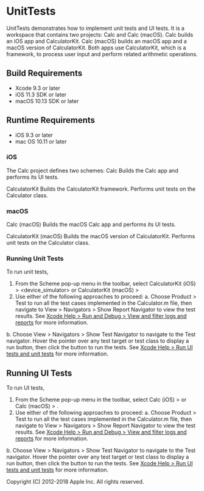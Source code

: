 # UnitTests
UnitTests demonstrates how to implement unit tests and UI tests. It is a workspace that contains two projects: Calc and Calc (macOS).
Calc builds an iOS app and CalculatorKit. Calc (macOS) builds an macOS app and a macOS version of CalculatorKit. Both apps use 
CalculatorKit, which is a framework, to process user input and perform related arithmetic operations.


## Build Requirements
+ Xcode 9.3 or later
+ iOS 11.3 SDK or later
+ macOS 10.13 SDK or later


## Runtime Requirements
+ iOS 9.3 or later
+ mac OS 10.11 or later


### iOS
The Calc project defines two schemes:
Calc
Builds the Calc app and performs its UI tests.


CalculatorKit
Builds the CalculatorKit framework. Performs unit tests on the Calculator class.


### macOS
Calc (macOS)
Builds the macOS Calc app and performs its UI tests.

CalculatorKit (macOS)
Builds the macOS version of CalculatorKit. Performs unit tests on the Calculator class.


### Running Unit Tests

To run unit tests,
1. From the Scheme pop-up menu in the toolbar, select CalculatorKit (iOS) > <device_simulator> or CalculatorKit (macOS) > <Mac>
2. Use either of the following approaches to proceed:
a. Choose Product > Test to run all the test cases implemented in the Calculator.m file, then navigate to View > Navigators > Show Report Navigator to view the test results.
See [Xcode Help > Run and Debug > View and filter logs and reports](http://help.apple.com/xcode/mac/current/#/dev21d56ecd4) for more information.

b. Choose View > Navigators > Show Test Navigator to navigate to the Test navigator. Hover the pointer over any test target or test class to display a run button, then click
the button to run the tests. See [Xcode Help > Run UI tests and unit tests](http://help.apple.com/xcode/mac/current/#/dev42b289fbc) for more information.


## Running UI Tests

To run UI tests,
1. From the Scheme pop-up menu in the toolbar, select Calc (iOS) > <device> or Calc (macOS) > <Mac>.
2. Use either of the following approaches to proceed:
a. Choose Product > Test to run all the test cases implemented in the Calculator.m file, then navigate to View > Navigators > Show Report Navigator to view the test results.
   See [Xcode Help > Run and Debug > View and filter logs and reports](http://help.apple.com/xcode/mac/current/#/dev21d56ecd4) for more information.

b. Choose View > Navigators > Show Test Navigator to navigate to the Test navigator. Hover the pointer over any test target or test class to display a run button, then click
   the button to run the tests. See [Xcode Help > Run UI tests and unit tests](http://help.apple.com/xcode/mac/current/#/dev42b289fbc) for more information.


Copyright (C) 2012-2018 Apple Inc. All rights reserved.
